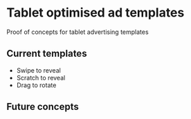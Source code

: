 Tablet optimised ad templates
===

Proof of concepts for tablet advertising templates

Current templates
---

* Swipe to reveal
* Scratch to reveal
* Drag to rotate

Future concepts
---